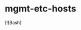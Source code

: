 <!--------------------------------------+-------------------------------------->
# mgmt-etc-hosts
<!--------------------------------------+-------------------------------------->
[![Bash]
